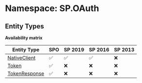 # Namespace: SP.OAuth

## Entity Types

**Availability matrix**

Entity Type | SPO | SP 2019 | SP 2016 | SP 2013
----------|-----|---------|---------|--------
[NativeClient](./EntityTypes/NativeClient.md) | ✅ | ✅ | ✅ | ❌
[Token](./EntityTypes/Token.md) | ✅ | ❌ | ❌ | ❌
[TokenResponse](./EntityTypes/TokenResponse.md) | ✅ | ❌ | ❌ | ❌
